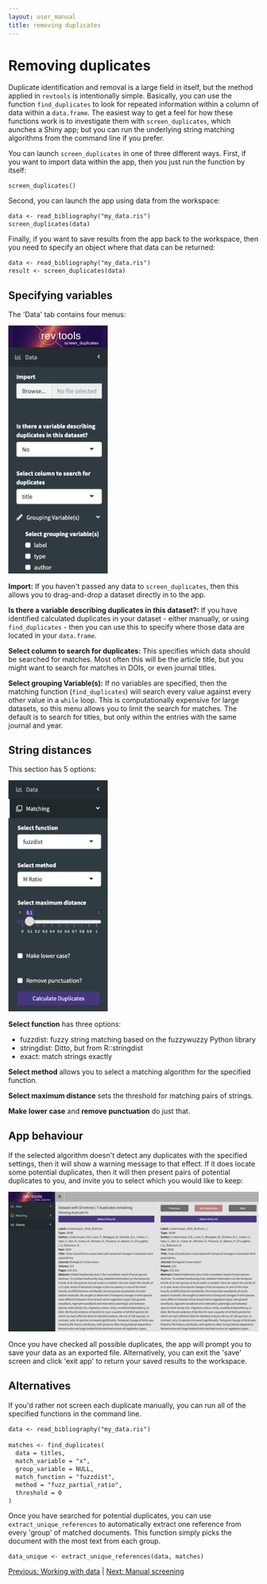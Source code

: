 ```yaml
---
layout: user_manual
title: removing duplicates
---
```

<head>
  <!-- Global site tag (gtag.js) - Google Analytics -->
  <script async src="https://www.googletagmanager.com/gtag/js?id=UA-121833450-2"></script>
  <script>
    window.dataLayer = window.dataLayer || [];
    function gtag(){dataLayer.push(arguments);}
    gtag('js', new Date());

    gtag('config', 'UA-121833450-2');
  </script>
</head>

# Removing duplicates
Duplicate identification and removal is a large field in itself, but the method applied in <code>revtools</code> is intentionally simple. Basically, you can use the function <code>find_duplicates</code> to look for repeated information within a column of data within a <code>data.frame</code>. The easiest way to get a feel for how these functions work is to investigate them with <code>screen_duplicates</code>, which aunches a Shiny app; but you can run the underlying string matching algorithms from the command line if you prefer.

You can launch <code>screen_duplicates</code> in one of three different ways. First, if you want to import data within the app, then you just run the function by itself:
```
screen_duplicates()
```

Second, you can launch the app using data from the workspace:
```
data <- read_bibliography("my_data.ris")
screen_duplicates(data)
```

Finally, if you want to save results from the app back to the workspace, then you need to specify an object where that data can be returned:
```
data <- read_bibliography("my_data.ris")
result <- screen_duplicates(data)
```

## Specifying variables
The 'Data' tab contains four menus:

<img src="/assets/screenshots/screen_duplicates_data_tab.png" width="200"/>

<b>Import:</b> If you haven't passed any data to <code>screen_duplicates</code>, then this allows you to drag-and-drop a dataset directly in to the app.

<b>Is there a variable describing duplicates in this dataset?:</b> If you have identified calculated duplicates in your dataset - either manually, or using <code>find_duplicates</code> - then you can use this to specify where those data are located in your <code>data.frame</code>.

<b>Select column to search for duplicates:</b> This specifies which data should be searched for matches. Most often this will be the article title, but you might want to search for matches in DOIs, or even journal titles.

<b>Select grouping Variable(s):</b> If no variables are specified, then the matching function (<code>find_duplicates</code>) will search every value against every other value in a <code>while</code> loop. This is computationally expensive for large datasets, so this menu allows you to limit the search for matches. The default is to search for titles, but only within the entries with the same journal and year.

## String distances
This section has 5 options:

<img src="/assets/screenshots/screen_duplicates_matching_tab.png" width="200"/>

<b>Select function</b> has three options:
- fuzzdist: fuzzy string matching based on the fuzzywuzzy Python library
- stringdist: Ditto, but from R::stringdist
- exact: match strings exactly

<b>Select method</b> allows you to select a matching algorithm for the specified function.

<b>Select maximum distance</b> sets the threshold for matching pairs of strings.

<b>Make lower case</b> and <b>remove punctuation</b> do just that.

## App behaviour
If the selected algorithm doesn't detect any duplicates with the specified settings, then it will show a warning message to that effect. If it does locate some potential duplicates, then it will then present pairs of potential duplicates to you, and invite you to select which you would like to keep:

<img src="/assets/screenshots/screen_duplicates.png"/>

Once you have checked all possible duplicates, the app will prompt you to save your data as an exported file. Alternatively, you can exit the 'save' screen and click 'exit app' to return your saved results to the workspace.

## Alternatives
If you'd rather not screen each duplicate manually, you can run all of the specified functions in the command line.
```
data <- read_bibliography("my_data.ris")

matches <- find_duplicates(
  data = titles,
  match_variable = "x",
  group_variable = NULL,
  match_function = "fuzzdist",
  method = "fuzz_partial_ratio",
  threshold = 0
)
```
Once you have searched for potential duplicates, you can use <code>extract_unique_references</code> to automatically extract one reference from every 'group' of matched documents. This function simply picks the document with the most text from each group.
```
data_unique <- extract_unique_references(data, matches)
```

<a href="/user_manual/3_working_with_data.html">Previous: Working with data</a> | <a href="/user_manual/5_manual_screening.html">Next: Manual screening</a>